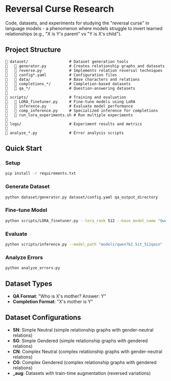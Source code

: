 # Reversal Curse Research

Code, datasets, and experiments for studying the "reversal curse" in language models - a phenomenon where models struggle to invert learned relationships (e.g., "X is Y's parent" vs "Y is X's child").

## Project Structure

```
   dataset/                  # Dataset generation tools
      generator.py          # Creates relationship graphs and datasets
      reverse.py            # Implements relation reversal techniques
      config*.yaml          # Configuration files
      data/                 # Base characters and relations
      completions_*/        # Completion-based datasets
      qa_*/                 # Question-answering datasets

   scripts/                  # Training and evaluation
      LORA_finetuner.py     # Fine-tune models using LoRA
      inference.py          # Evaluate model performance
      comp_inference.py     # Specialized inference for completions
      run_lora_experiments.sh # Run multiple experiments

   logs/                     # Experiment results and metrics

   analyze_*.py              # Error analysis scripts
```

## Quick Start

### Setup
```bash
pip install -r requirements.txt
```

### Generate Dataset
```bash
python dataset/generator.py dataset/config.yaml qa_output_directory
```

### Fine-tune Model
```bash
python scripts/LORA_finetuner.py --lora_rank 512 --base_model_name "Qwen/Qwen2.5-7B-Instruct"
```

### Evaluate
```bash
python scripts/inference.py --model_path "models/qwen7b2.5it_512qasn" --base_model_name "Qwen/Qwen2.5-7B-Instruct"
```

### Analyze Errors
```bash
python analyze_errors.py
```

## Dataset Types
- **QA Format**: "Who is X's mother? Answer: Y"
- **Completion Format**: "X's mother is Y"

## Dataset Configurations
- **SN**: Simple Neutral (simple relationship graphs with gender-neutral relations)
- **SG**: Simple Gendered (simple relationship graphs with gendered relations)
- **CN**: Complex Neutral (complex relationship graphs with gender-neutral relations)
- **CG**: Complex Gendered (complex relationship graphs with gendered relations)
- **_aug**: Datasets with train-time augmentation (reversed variations)